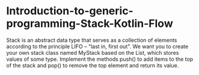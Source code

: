 # Introduction-to-generic-programming-Stack-Kotlin-Flow
Stack is an abstract data type that serves as a collection of elements according to the principle LIFO – "last in, first out". We want you to create your own stack class named MyStack based on the List, which stores values of some type. Implement the methods push() to add items to the top of the stack and pop() to remove the top element and return its value.
